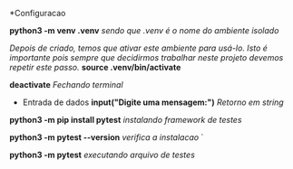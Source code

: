 *Configuracao

**python3 -m venv .venv**
*sendo que .venv é o nome do ambiente isolado*

*Depois de criado, temos que ativar este ambiente para usá-lo. Isto é importante pois sempre que decidirmos trabalhar neste projeto devemos repetir este passo.*
**source .venv/bin/activate**

**deactivate**
*Fechando terminal*

- Entrada de dados
**input("Digite uma mensagem:")**
*Retorno em string*

**python3 -m pip install pytest**
*instalando framework de testes*

**python3 -m pytest --version**
*verifica a instalacao*
`

**python3 -m pytest**
*executando arquivo de testes*
